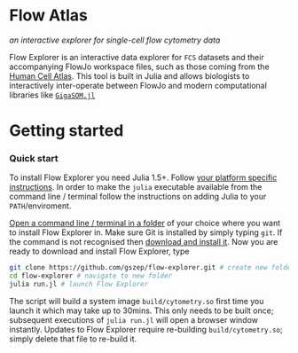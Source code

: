 # Flow Atlas

_an interactive explorer for single-cell flow cytometry data_

Flow Explorer is an interactive data explorer for `FCS` datasets and their accompanying FlowJo workspace files, such as those coming from the [Human Cell Atlas](https://humancellatlas.org). This tool is built in Julia and allows biologists to interactively inter-operate between FlowJo and modern computational libraries like [`GigaSOM.jl`](https://github.com/LCSB-BioCore/GigaSOM.jl)

# Getting started

### Quick start

To install Flow Explorer you need Julia 1.5+. Follow [your platform specific instructions](https://julialang.org/downloads/platform/). In order to make the `julia` executable available from the command line / terminal follow the instructions on adding Julia to your `PATH`/enviroment.

[Open a command line / terminal in a folder](https://www.groovypost.com/howto/open-command-window-terminal-window-specific-folder-windows-mac-linux) of your choice where you want to install Flow Explorer in. Make sure Git is installed by simply typing `git`. If the command is not recognised then [download and install it](https://git-scm.com/downloads). Now you are ready to download and install Flow Explorer, type

```bash
git clone https://github.com/gszep/flow-explorer.git # create new folder and download
cd flow-explorer # navigate to new folder
julia run.jl # launch Flow Explorer
```
The script will build a system image `build/cytometry.so` first time you launch it which may take up to 30mins. This only needs to be built once; subsequent executions of `julia run.jl` will open a browser window instantly. Updates to Flow Explorer require re-building `build/cytometry.so`; simply delete that file to re-build it.

